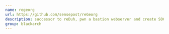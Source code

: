 ```yaml
---
name: regeorg
url: https://github.com/sensepost/reGeorg
description: successor to reDuh, pwn a bastion webserver and create SOCKS proxies through the DMZ. Pivot and pwn. URL : https://github.com/sensepost/reGeorg Groups : blackarch blackarch-tunnel blackarch-proxy
group: blackarch
---
```

